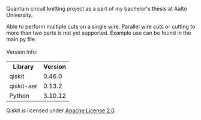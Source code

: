 Quantum circuit knitting project as a part of my bachelor's thesis at Aalto University.

Able to perform multiple cuts on a single wire. Parallel wire cuts or cutting to more than two parts is not yet supported. Example use can be found in the main.py file. </br> </br>
Version info:
<table>
  <tr>
    <th>Library</th>
    <th>Version</th>
  </tr>
  <tr>
    <td>qiskit</td>
    <td>0.46.0</td>
  </tr>
  <tr>
    <td>qiskit-aer</td>
    <td>0.13.2</td>
  </tr>
  <tr>
    <td>Python</td>
    <td>3.10.12</td>
  </tr>
</table>

Qiskit is licensed under <a href="https://github.com/Qiskit/qiskit-metapackage/blob/master/LICENSE.txt">Apache License 2.0</a>.

